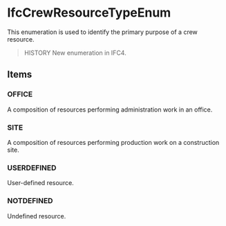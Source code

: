 # IfcCrewResourceTypeEnum

This enumeration is used to identify the primary purpose of a crew resource.<!-- end of definition -->

> HISTORY New enumeration in IFC4.

## Items

### OFFICE
A composition of resources performing administration work in an office.

### SITE
A composition of resources performing production work on a construction site.

### USERDEFINED
User-defined resource.

### NOTDEFINED
Undefined resource.
